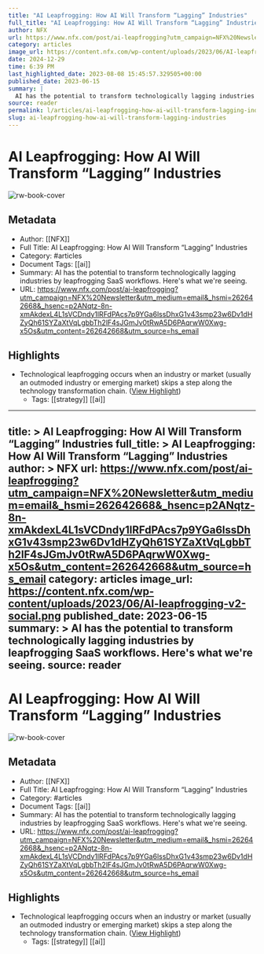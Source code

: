 ```yaml
---
title: "AI Leapfrogging: How AI Will Transform “Lagging” Industries"
full_title: "AI Leapfrogging: How AI Will Transform “Lagging” Industries"
author: NFX
url: https://www.nfx.com/post/ai-leapfrogging?utm_campaign=NFX%20Newsletter&utm_medium=email&_hsmi=262642668&_hsenc=p2ANqtz-8n-xmAkdexL4L1sVCDndy1lRFdPAcs7p9YGa6lssDhxG1v43smp23w6Dv1dHZyQh61SYZaXtVqLgbbTh2lF4sJGmJv0tRwA5D6PAqrwW0Xwg-x5Os&utm_content=262642668&utm_source=hs_email
category: articles
image_url: https://content.nfx.com/wp-content/uploads/2023/06/AI-leapfrogging-v2-social.png
date: 2024-12-29
time: 6:39 PM
last_highlighted_date: 2023-08-08 15:45:57.329505+00:00
published_date: 2023-06-15
summary: |
  AI has the potential to transform technologically lagging industries by leapfrogging SaaS workflows. Here's what we're seeing.
source: reader
permalink: l/articles/ai-leapfrogging-how-ai-will-transform-lagging-industries
slug: ai-leapfrogging-how-ai-will-transform-lagging-industries
---
```

# AI Leapfrogging: How AI Will Transform “Lagging” Industries

![rw-book-cover](https://content.nfx.com/wp-content/uploads/2023/06/AI-leapfrogging-v2-social.png)

## Metadata
- Author: [[NFX]]
- Full Title: AI Leapfrogging: How AI Will Transform “Lagging” Industries
- Category: #articles
- Document Tags: [[ai]] 
- Summary: AI has the potential to transform technologically lagging industries by leapfrogging SaaS workflows. Here's what we're seeing.
- URL: https://www.nfx.com/post/ai-leapfrogging?utm_campaign=NFX%20Newsletter&utm_medium=email&_hsmi=262642668&_hsenc=p2ANqtz-8n-xmAkdexL4L1sVCDndy1lRFdPAcs7p9YGa6lssDhxG1v43smp23w6Dv1dHZyQh61SYZaXtVqLgbbTh2lF4sJGmJv0tRwA5D6PAqrwW0Xwg-x5Os&utm_content=262642668&utm_source=hs_email

## Highlights
- Technological leapfrogging occurs when an industry or market (usually an outmoded industry or emerging market) skips a step along the technology transformation chain. ([View Highlight](https://read.readwise.io/read/01h7ax71n5kervrzy3gszz06g0))
    - Tags: [[strategy]] [[ai]] 


---
title: >
  AI Leapfrogging: How AI Will Transform “Lagging” Industries
full_title: >
  AI Leapfrogging: How AI Will Transform “Lagging” Industries
author: >
  NFX
url: https://www.nfx.com/post/ai-leapfrogging?utm_campaign=NFX%20Newsletter&utm_medium=email&_hsmi=262642668&_hsenc=p2ANqtz-8n-xmAkdexL4L1sVCDndy1lRFdPAcs7p9YGa6lssDhxG1v43smp23w6Dv1dHZyQh61SYZaXtVqLgbbTh2lF4sJGmJv0tRwA5D6PAqrwW0Xwg-x5Os&utm_content=262642668&utm_source=hs_email
category: articles
image_url: https://content.nfx.com/wp-content/uploads/2023/06/AI-leapfrogging-v2-social.png
published_date: 2023-06-15
summary: >
  AI has the potential to transform technologically lagging industries by leapfrogging SaaS workflows. Here's what we're seeing.
source: reader
---
# AI Leapfrogging: How AI Will Transform “Lagging” Industries

![rw-book-cover](https://content.nfx.com/wp-content/uploads/2023/06/AI-leapfrogging-v2-social.png)

## Metadata
- Author: [[NFX]]
- Full Title: AI Leapfrogging: How AI Will Transform “Lagging” Industries
- Category: #articles
- Document Tags: [[ai]] 
- Summary: AI has the potential to transform technologically lagging industries by leapfrogging SaaS workflows. Here's what we're seeing.
- URL: https://www.nfx.com/post/ai-leapfrogging?utm_campaign=NFX%20Newsletter&utm_medium=email&_hsmi=262642668&_hsenc=p2ANqtz-8n-xmAkdexL4L1sVCDndy1lRFdPAcs7p9YGa6lssDhxG1v43smp23w6Dv1dHZyQh61SYZaXtVqLgbbTh2lF4sJGmJv0tRwA5D6PAqrwW0Xwg-x5Os&utm_content=262642668&utm_source=hs_email

## Highlights
- Technological leapfrogging occurs when an industry or market (usually an outmoded industry or emerging market) skips a step along the technology transformation chain. ([View Highlight](https://read.readwise.io/read/01h7ax71n5kervrzy3gszz06g0))
    - Tags: [[strategy]] [[ai]] 


